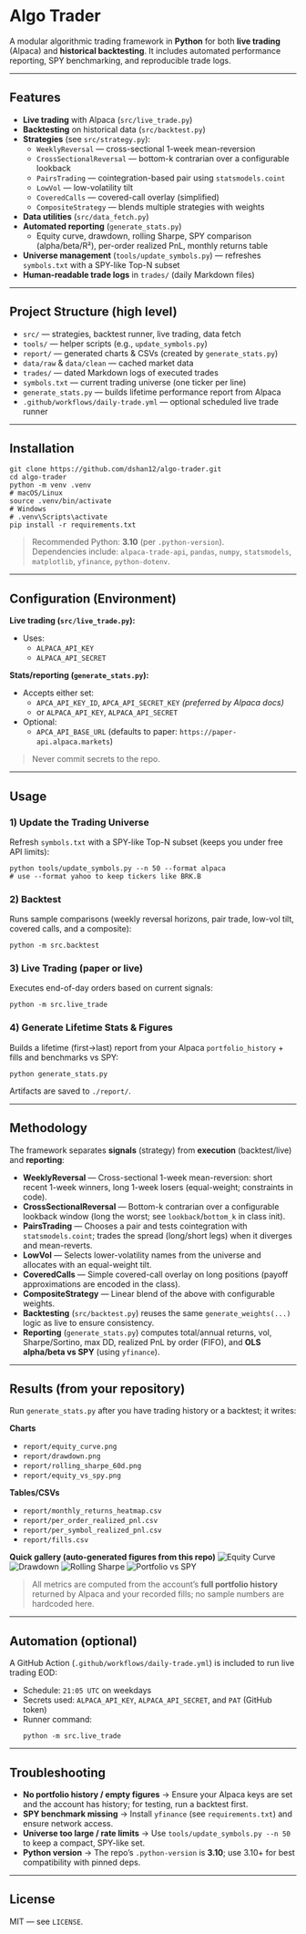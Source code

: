 # Algo Trader

A modular algorithmic trading framework in **Python** for both **live trading** (Alpaca) and **historical backtesting**. It includes automated performance reporting, SPY benchmarking, and reproducible trade logs.

---

## Features
- **Live trading** with Alpaca (`src/live_trade.py`)
- **Backtesting** on historical data (`src/backtest.py`)
- **Strategies** (see `src/strategy.py`):
  - `WeeklyReversal` — cross-sectional 1-week mean-reversion
  - `CrossSectionalReversal` — bottom-k contrarian over a configurable lookback
  - `PairsTrading` — cointegration-based pair using `statsmodels.coint`
  - `LowVol` — low-volatility tilt
  - `CoveredCalls` — covered-call overlay (simplified)
  - `CompositeStrategy` — blends multiple strategies with weights
- **Data utilities** (`src/data_fetch.py`)
- **Automated reporting** (`generate_stats.py`)
  - Equity curve, drawdown, rolling Sharpe, SPY comparison (alpha/beta/R²), per-order realized PnL, monthly returns table
- **Universe management** (`tools/update_symbols.py`) — refreshes `symbols.txt` with a SPY-like Top-N subset
- **Human-readable trade logs** in `trades/` (daily Markdown files)

---

## Project Structure (high level)
- `src/` — strategies, backtest runner, live trading, data fetch
- `tools/` — helper scripts (e.g., `update_symbols.py`)
- `report/` — generated charts & CSVs (created by `generate_stats.py`)
- `data/raw` & `data/clean` — cached market data
- `trades/` — dated Markdown logs of executed trades
- `symbols.txt` — current trading universe (one ticker per line)
- `generate_stats.py` — builds lifetime performance report from Alpaca
- `.github/workflows/daily-trade.yml` — optional scheduled live trade runner

---

## Installation
```
git clone https://github.com/dshan12/algo-trader.git
cd algo-trader
python -m venv .venv
# macOS/Linux
source .venv/bin/activate
# Windows
# .venv\Scripts\activate
pip install -r requirements.txt
```

> Recommended Python: **3.10** (per `.python-version`).  
> Dependencies include: `alpaca-trade-api`, `pandas`, `numpy`, `statsmodels`, `matplotlib`, `yfinance`, `python-dotenv`.

---

## Configuration (Environment)

**Live trading (`src/live_trade.py`):**
- Uses:
  - `ALPACA_API_KEY`
  - `ALPACA_API_SECRET`

**Stats/reporting (`generate_stats.py`):**
- Accepts either set:
  - `APCA_API_KEY_ID`, `APCA_API_SECRET_KEY` *(preferred by Alpaca docs)*  
  - or `ALPACA_API_KEY`, `ALPACA_API_SECRET`
- Optional:
  - `APCA_API_BASE_URL` (defaults to paper: `https://paper-api.alpaca.markets`)

> Never commit secrets to the repo.

---

## Usage

### 1) Update the Trading Universe
Refresh `symbols.txt` with a SPY-like Top-N subset (keeps you under free API limits):
```
python tools/update_symbols.py --n 50 --format alpaca
# use --format yahoo to keep tickers like BRK.B
```

### 2) Backtest
Runs sample comparisons (weekly reversal horizons, pair trade, low-vol tilt, covered calls, and a composite):
```
python -m src.backtest
```

### 3) Live Trading (paper or live)
Executes end-of-day orders based on current signals:
```
python -m src.live_trade
```

### 4) Generate Lifetime Stats & Figures
Builds a lifetime (first→last) report from your Alpaca `portfolio_history` + fills and benchmarks vs SPY:
```
python generate_stats.py
```
Artifacts are saved to `./report/`.

---

## Methodology

The framework separates **signals** (strategy) from **execution** (backtest/live) and **reporting**:

- **WeeklyReversal** — Cross-sectional 1-week mean-reversion: short recent 1-week winners, long 1-week losers (equal-weight; constraints in code).  
- **CrossSectionalReversal** — Bottom-k contrarian over a configurable lookback window (long the worst; see `lookback`/`bottom_k` in class init).  
- **PairsTrading** — Chooses a pair and tests cointegration with `statsmodels.coint`; trades the spread (long/short legs) when it diverges and mean-reverts.  
- **LowVol** — Selects lower-volatility names from the universe and allocates with an equal-weight tilt.  
- **CoveredCalls** — Simple covered-call overlay on long positions (payoff approximations are encoded in the class).  
- **CompositeStrategy** — Linear blend of the above with configurable weights.  
- **Backtesting** (`src/backtest.py`) reuses the same `generate_weights(...)` logic as live to ensure consistency.  
- **Reporting** (`generate_stats.py`) computes total/annual returns, vol, Sharpe/Sortino, max DD, realized PnL by order (FIFO), and **OLS alpha/beta vs SPY** (using `yfinance`).

---

## Results (from your repository)

Run `generate_stats.py` after you have trading history or a backtest; it writes:

**Charts**
- `report/equity_curve.png`  
- `report/drawdown.png`  
- `report/rolling_sharpe_60d.png`  
- `report/equity_vs_spy.png`

**Tables/CSVs**
- `report/monthly_returns_heatmap.csv`  
- `report/per_order_realized_pnl.csv`  
- `report/per_symbol_realized_pnl.csv`  
- `report/fills.csv`

**Quick gallery (auto-generated figures from this repo)**
![Equity Curve](report/equity_curve.png)
![Drawdown](report/drawdown.png)
![Rolling Sharpe](report/rolling_sharpe_60d.png)
![Portfolio vs SPY](report/equity_vs_spy.png)

> All metrics are computed from the account’s **full portfolio history** returned by Alpaca and your recorded fills; no sample numbers are hardcoded here.

---

## Automation (optional)

A GitHub Action (`.github/workflows/daily-trade.yml`) is included to run live trading EOD:
- Schedule: `21:05 UTC` on weekdays
- Secrets used: `ALPACA_API_KEY`, `ALPACA_API_SECRET`, and `PAT` (GitHub token)
- Runner command:
  ```
  python -m src.live_trade
  ```

---

## Troubleshooting

- **No portfolio history / empty figures** → Ensure your Alpaca keys are set and the account has history; for testing, run a backtest first.  
- **SPY benchmark missing** → Install `yfinance` (see `requirements.txt`) and ensure network access.  
- **Universe too large / rate limits** → Use `tools/update_symbols.py --n 50` to keep a compact, SPY-like set.  
- **Python version** → The repo’s `.python-version` is **3.10**; use 3.10+ for best compatibility with pinned deps.

---

## License
MIT — see `LICENSE`.
